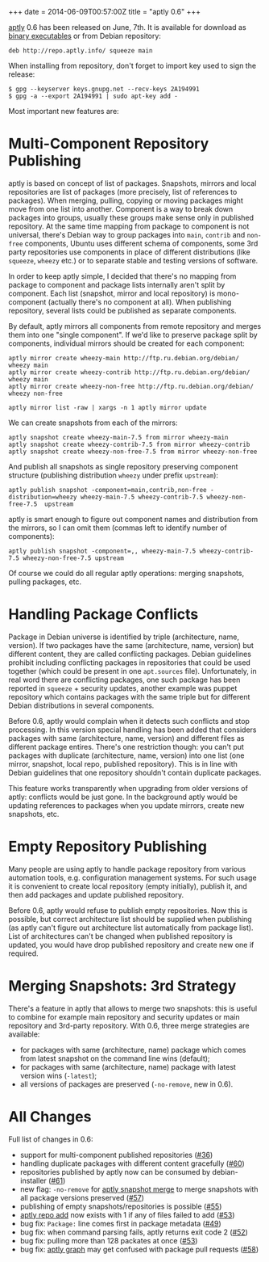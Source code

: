 +++
date = 2014-06-09T00:57:00Z
title = "aptly 0.6"
+++

[aptly](http://www.aptly.info) 0.6 has been released on June, 7th. It is
available for download as [binary
executables](http://www.aptly.info#download) or from Debian repository:

    deb http://repo.aptly.info/ squeeze main

When installing from repository, don't forget to import key used to sign
the release:

    $ gpg --keyserver keys.gnupg.net --recv-keys 2A194991
    $ gpg -a --export 2A194991 | sudo apt-key add -

Most important new features are:

Multi-Component Repository Publishing
=====================================

aptly is based on concept of list of packages. Snapshots, mirrors and
local repositories are list of packages (more precisely, list of
references to packages). When merging, pulling, copying or moving
packages might move from one list into another. Component is a way to
break down packages into groups, usually these groups make sense only in
published repository. At the same time mapping from package to component
is not universal, there's Debian way to group packages into `main`,
`contrib` and `non-free` components, Ubuntu uses different schema of
components, some 3rd party repositories use components in place of
different distributions (like `squeeze`, `wheezy` etc.) or to separate
stable and testing versions of software.

In order to keep aptly simple, I decided that there's no mapping from
package to component and package lists internally aren't split by
component. Each list (snapshot, mirror and local repository) is
mono-component (actually there's no component at all). When publishing
repository, several lists could be published as separate components.

By default, aptly mirrors all components from remote repository and
merges them into one "single component". If we'd like to preserve
package split by components, individual mirrors should be created for
each component:

    aptly mirror create wheezy-main http://ftp.ru.debian.org/debian/ wheezy main
    aptly mirror create wheezy-contrib http://ftp.ru.debian.org/debian/ wheezy main
    aptly mirror create wheezy-non-free http://ftp.ru.debian.org/debian/ wheezy non-free

    aptly mirror list -raw | xargs -n 1 aptly mirror update

We can create snapshots from each of the mirrors:

    aptly snapshot create wheezy-main-7.5 from mirror wheezy-main
    aptly snapshot create wheezy-contrib-7.5 from mirror wheezy-contrib
    aptly snapshot create wheezy-non-free-7.5 from mirror wheezy-non-free

And publish all snapshots as single repository preserving component
structure (publishing distribution `wheezy` under prefix `upstream`):

    aptly publish snapshot -component=main,contrib,non-free -distribution=wheezy wheezy-main-7.5 wheezy-contrib-7.5 wheezy-non-free-7.5  upstream

aptly is smart enough to figure out component names and distribution
from the mirrors, so I can omit them (commas left to identify number of
components):

    aptly publish snapshot -component=,, wheezy-main-7.5 wheezy-contrib-7.5 wheezy-non-free-7.5 upstream

Of course we could do all regular aptly operations: merging snapshots,
pulling packages, etc.

Handling Package Conflicts
==========================

Package in Debian universe is identified by triple (architecture, name,
version). If two packages have the same (architecture, name, version)
but different content, they are called conflicting packages. Debian
guidelines prohibit including conflicting packages in repositories that
could be used together (which could be present in one `apt.sources`
file). Unfortunately, in real word there are conflicting packages, one
such package has been reported in `squeeze` + security updates, another
example was puppet repository which contains packages with the same
triple but for different Debian distributions in several components.

Before 0.6, aptly would complain when it detects such conflicts and stop
processing. In this version special handling has been added that
considers packages with same (architecture, name, version) and different
files as different package entires. There's one restriction though: you
can't put packages with duplicate (architecture, name, version) into one
list (one mirror, snapshot, local repo, published repository). This is
in line with Debian guidelines that one repository shouldn't contain
duplicate packages.

This feature works transparently when upgrading from older versions of
aptly: conflicts would be just gone. In the background aptly would be
updating references to packages when you update mirrors, create new
snapshots, etc.

Empty Repository Publishing
===========================

Many people are using aptly to handle package repository from various
automation tools, e.g. configuration management systems. For such usage
it is convenient to create local repository (empty initially), publish
it, and then add packages and update published repository.

Before 0.6, aptly would refuse to publish empty repositories. Now this
is possible, but correct architecture list should be supplied when
publishing (as aptly can't figure out architecture list automatically
from package list). List of architectures can't be changed when
published repository is updated, you would have drop published
repository and create new one if required.

Merging Snapshots: 3rd Strategy
===============================

There's a feature in aptly that allows to merge two snapshots: this is
useful to combine for example main repository and security updates or
main repository and 3rd-party repository. With 0.6, three merge
strategies are available:

-   for packages with same (architecture, name) package which comes from
    latest snapshot on the command line wins (default);
-   for packages with same (architecture, name) package with latest
    version wins (`-latest`);
-   all versions of packages are preserved (`-no-remove`, new in 0.6).

All Changes
===========

Full list of changes in 0.6:

<ul>
  <li>support for multi-component published repositories (<a href="https://github.com/aptly-dev/aptly/issues/36">#36</a>)</li>
  <li>handling duplicate packages with different content gracefully (<a href="https://github.com/aptly-dev/aptly/issues/60">#60</a>)</li>
  <li>repositories published by aptly now can be consumed by debian-installer (<a href="https://github.com/aptly-dev/aptly/issues/61">#61</a>)</li>
  <li>new flag: <code>-no-remove</code> for <a href="http://www.aptly.info/#aptly-snapshot-merge">aptly snapshot merge</a> to merge snapshots with all package versions preserved (<a href="https://github.com/aptly-dev/aptly/issues/57">#57</a>)</li>
  <li>publishing of empty snapshots/repositories is possible (<a href="https://github.com/aptly-dev/aptly/issues/55">#55</a>)</li>
  <li><a href="http://www.aptly.info/#aptly-repo-add">aptly repo add</a> now exists with 1 if any of files failed to add (<a href="https://github.com/aptly-dev/aptly/issues/53">#53</a>)</li>
  <li>bug fix: <code>Package:</code> line comes first in package metadata (<a href="https://github.com/aptly-dev/aptly/issues/49">#49</a>)</li>
  <li>bug fix: when command parsing fails, aptly returns exit code 2 (<a href="https://github.com/aptly-dev/aptly/issues/52">#52</a>)</li>
  <li>bug fix: pulling more than 128 packates at once (<a href="https://github.com/aptly-dev/aptly/issues/53">#53</a>)</li>
  <li>bug fix: <a href="http://www.aptly.info/#aptly-graph">aptly graph</a> may get confused with package pull requests (<a href="https://github.com/aptly-dev/aptly/issues/58">#58</a>)</li>
</ul>

